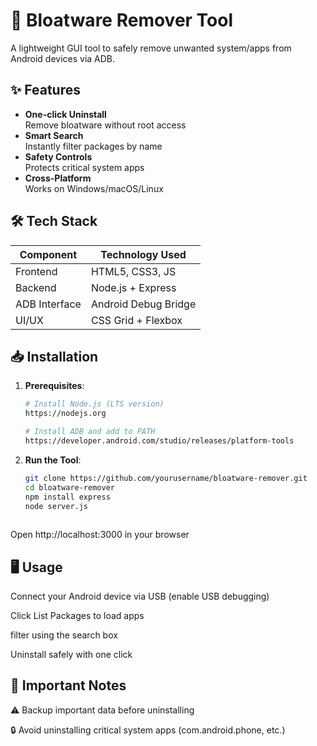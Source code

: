 # 🚀 Bloatware Remover Tool

A lightweight GUI tool to safely remove unwanted system/apps from Android devices via ADB.



## ✨ Features

- **One-click Uninstall**  
  Remove bloatware without root access
- **Smart Search**  
  Instantly filter packages by name
- **Safety Controls**  
  Protects critical system apps
- **Cross-Platform**  
  Works on Windows/macOS/Linux

## 🛠️ Tech Stack

| Component       | Technology Used           |
|----------------|--------------------------|
| Frontend       | HTML5, CSS3, JS  |
| Backend        | Node.js + Express        |
| ADB Interface | Android Debug Bridge     |
| UI/UX          | CSS Grid + Flexbox       |

## 📥 Installation

1. **Prerequisites**:
   ```bash
   # Install Node.js (LTS version)
   https://nodejs.org

   # Install ADB and add to PATH
   https://developer.android.com/studio/releases/platform-tools
2. **Run the Tool**:
   ```bash
   git clone https://github.com/yourusername/bloatware-remover.git
   cd bloatware-remover
   npm install express
   node server.js
  
 Open http://localhost:3000 in your browser

## 🖥️ Usage
   Connect your Android device via USB (enable USB debugging)

   Click List Packages to load apps

   filter using the search box

   Uninstall safely with one click

## 🚨 Important Notes
⚠️ Backup important data before uninstalling

🔒 Avoid uninstalling critical system apps (com.android.phone, etc.)
  

